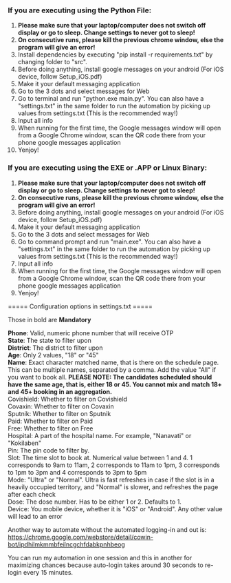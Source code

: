 ### If you are executing using the Python File:
1. **Please make sure that your laptop/computer does not switch off display or go to sleep. Change settings to never
   got to sleep!**
1. **On consecutive runs, please kill the previous chrome window, else the program will give an error!**
1. Install dependencies by executing "pip install -r requirements.txt" by changing folder to "src".
1. Before doing anything, install google messages on your android (For iOS device, follow Setup_iOS.pdf)
1. Make it your default messaging application
1. Go to the 3 dots and select messages for Web
1. Go to terminal and run "python.exe main.py". You can also have a "settings.txt" in the same folder to run the
   automation by picking up values from settings.txt (This is the recommended way!)
1. Input all info
1. When running for the first time, the Google messages window will open from a Google Chrome window, scan the QR code there from your phone google messages application
1. Yenjoy!

### If you are executing using the EXE or .APP or Linux Binary:

1. **Please make sure that your laptop/computer does not switch off display or go to sleep. Change settings to never
   got to sleep!**
1. **On consecutive runs, please kill the previous chrome window, else the program will give an error!**
1. Before doing anything, install google messages on your android (For iOS device, follow Setup_iOS.pdf)
1. Make it your default messaging application
1. Go to the 3 dots and select messages for Web
1. Go to command prompt and run "main.exe". You can also have a "settings.txt" in the same folder to run the
   automation by picking up values from settings.txt (This is the recommended way!)
1. Input all info
1. When running for the first time, the Google messages window will open from a Google Chrome window, scan the QR code there from your phone google messages application
1. Yenjoy!


===== Configuration options in settings.txt =====

Those in bold are **Mandatory**

**Phone**: Valid, numeric phone number that will receive OTP <br>
**State**: The state to filter upon <br>
**District**: The district to filter upon <br>
**Age**:  Only 2 values, "18" or "45" <br>
**Name**:  Exact character matched name, that is there on the schedule page. This can be multiple names,
separated by a comma. Add the value "All" if you want to book all. **PLEASE NOTE: The candidates scheduled should
have the same age, that is, either 18 or 45. You cannot mix and match 18+ and 45+ booking in an aggregation.**<br>
Covishield: Whether to filter on Covishield <br>
Covaxin: Whether to filter on Covaxin <br>
Sputnik: Whether to filter on Sputnik <br>
Paid: Whether to filter on Paid <br>
Free: Whether to filter on Free <br>
Hospital: A part of the hospital name. For example, "Nanavati" or "Kokilaben" <br>
Pin: The pin code to filter by. <br>
Slot: The time slot to book at. Numerical value between 1 and 4. 1 corresponds to 9am to 11am, 2 corresponds to 11am to 1pm,
3 corresponds to 1pm to 3pm and 4 corresponds to 3pm to 5pm <br>
Mode: "Ultra" or "Normal". Ultra is fast refreshes in case if the slot is in a
heavily occupied territory, and "Normal" is slower, and refreshes the page after
each check <br>
Dose: The dose number. Has to be either 1 or 2. Defaults to 1. <br>
Device: You mobile device, whether it is "iOS" or "Android". Any other value will lead to an error <br>

Another way to automate without the automated logging-in and out is:
https://chrome.google.com/webstore/detail/cowin-bot/ipdhilmkmmbfeilncgchfdabkpnhbeog

You can run my automation in one session and this in another for maximizing chances
because auto-login takes around 30 seconds to re-login every 15 minutes.